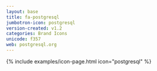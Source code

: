 ```yaml
---
layout: base
title: fa-postgresql
jumbotron-icon: postgresql
version-created: v1.2
categories: Brand Icons
unicode: f357
web: postgresql.org
---
```


{% include examples/icon-page.html icon="postgresql" %}
